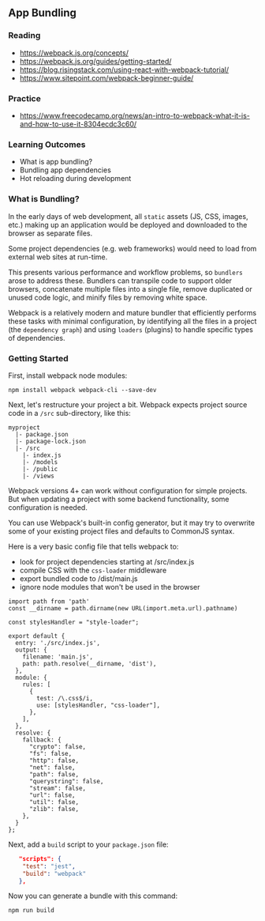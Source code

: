 ## App Bundling

### Reading

- https://webpack.js.org/concepts/
- https://webpack.js.org/guides/getting-started/
- https://blog.risingstack.com/using-react-with-webpack-tutorial/ 
- https://www.sitepoint.com/webpack-beginner-guide/

### Practice

- https://www.freecodecamp.org/news/an-intro-to-webpack-what-it-is-and-how-to-use-it-8304ecdc3c60/


### Learning Outcomes

- What is app bundling?
- Bundling app dependencies
- Hot reloading during development

### What is Bundling?

In the early days of web development, all `static` assets (JS, CSS, images, etc.) making up an application would be deployed and downloaded to the browser as separate files. 

Some project dependencies (e.g. web frameworks) would need to load from external web sites at run-time.

This presents various performance and workflow problems, so `bundlers` arose to address these. Bundlers can transpile code to support older browsers, concatenate multiple files into a single file, remove duplicated or unused code logic, and minify files by removing white space.

Webpack is a relatively modern and mature bundler that efficiently performs these tasks with minimal configuration, by identifying all the files in a project (the `dependency graph`) and using `loaders` (plugins) to handle specific types of dependencies.

### Getting Started

First, install webpack node modules:

```
npm install webpack webpack-cli --save-dev
```

Next, let's restructure your project a bit. Webpack expects project source code in a `/src` sub-directory, like this:

```commandline
myproject
  |- package.json
  |- package-lock.json
  |- /src
    |- index.js
    |- /models
    |- /public
    |- /views
```

Webpack versions 4+ can work without configuration for simple projects. But when updating a project with some backend functionality, some configuration is needed.

You can use Webpack's built-in config generator, but it may try to overwrite some of your existing project files and defaults to CommonJS syntax.

Here is a very basic config file that tells webpack to:

- look for project dependencies starting at /src/index.js
- compile CSS with the `css-loader` middleware
- export bundled code to /dist/main.js
- ignore node modules that won't be used in the browser

```commandline
import path from 'path'
const __dirname = path.dirname(new URL(import.meta.url).pathname)

const stylesHandler = "style-loader";

export default {
  entry: './src/index.js',
  output: {
    filename: 'main.js',
    path: path.resolve(__dirname, 'dist'),
  },
  module: {
    rules: [
      {
        test: /\.css$/i,
        use: [stylesHandler, "css-loader"],
      },
    ],
  },
  resolve: {
    fallback: {
      "crypto": false,
      "fs": false,
      "http": false,
      "net": false,
      "path": false,
      "querystring": false,
      "stream": false,
      "url": false,
      "util": false,
      "zlib": false,
    },
  }
};
```

Next, add a `build` script to your `package.json` file:

```json
   "scripts": {
    "test": "jest",
    "build": "webpack"
   },
```

Now you can generate a bundle with this command:

```commandline
npm run build
```